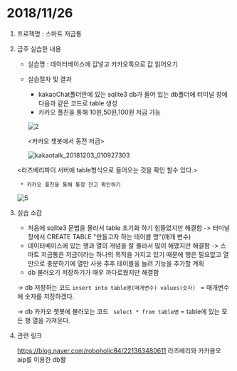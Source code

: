 # 2018/11/26
1. 프로젝명 : 스마트 저금통
2. 금주 실습한 내용
	* 실습명 : 데이터베이스에 값넣고 카카오톡으로 값 읽어오기
	* 실습절차 및 결과 
		* kakaoChat폴더안에 있는 sqlite3 db가 들어 있는 db폴더에 터미널 창에 다음과 같은 코드로 table 생성	
		* 카카오 플친을 통해 10원,50원,100원 저금 가능
	
		![2](https://user-images.githubusercontent.com/39250642/49342212-dc3ab980-f69b-11e8-9b42-0aeef9cc8bd2.png)
		
		<카카오 챗봇에서 동전 저금>

	

		
		![kakaotalk_20181203_010927303](https://user-images.githubusercontent.com/39250642/49342223-08563a80-f69c-11e8-8b4c-63de0d63fb87.jpg)
		
	<라즈베리파이 서버에 table형식으로 들어오는 것을 확인 할수 있다.>
	
		* 카카오 플친을 통해 통장 잔고 확인하기
		
	![5](https://user-images.githubusercontent.com/39250642/49342214-e066d700-f69b-11e8-92f4-b9c5cfb346cb.png)

3. 실습 소감
	* 처음에 sqlite3 문법을 몰라서 table 초기화 하기 힘들었지만 해결함 -> 터미널 창에서 CREATE TABLE "만들고자 하는 테이블 명"(매개 변수)
	* 데이터베이스에 있는 행과 열의 개념을 잘 몰라서 많이 해맸지만 해결함 -> 스마트 저금통은 저금이라는 하나의 목적을 가지고 있기 때문에 행은 필요없고 열만으로 충분하기에 열만 사용 추후 테이블을 늘려 기능을 추가할 계획
	* db 불러오기 저장하기가 매우 까다로웠지만 해결함

	-> db 저장하는 코드 ```insert into table명(매개변수) values(숫자) ``` = 매개변수에 숫자를 저장하겠다.

	-> db 카카오 챗봇에 불러오는 코드 ``` select * from table명``` = table에 있는 모든 행 열을 가져온다.
4. 관련 링크


	https://blog.naver.com/roboholic84/221363480611 라즈베리와 카카용오 aip를 이용한 db활
